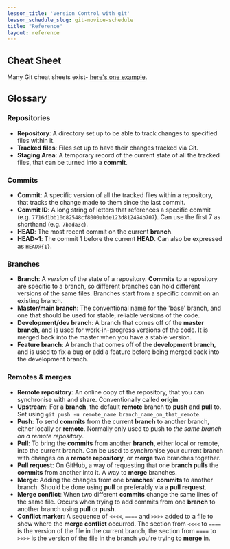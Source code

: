 ```yaml
---
lesson_title: 'Version Control with git'
lesson_schedule_slug: git-novice-schedule
title: "Reference"
layout: reference
---
```


## Cheat Sheet

Many Git cheat sheets exist- [here's one example](https://www.atlassian.com/git/tutorials/atlassian-git-cheatsheet).

## Glossary

### Repositories
* **Repository**: A directory set up to be able to track changes to specified files within it.
* **Tracked files**: Files set up to have their changes tracked via Git.
* **Staging Area**: A temporary record of the current state of all the tracked files, that can be turned into a **commit**.

### Commits
* **Commit**: A specific version of all the tracked files within a repository, that tracks the change made to them since the last commit.
* **Commit ID**: A long string of letters that references a specific commit (e.g. `7716d1bb10d82548cf8000abde123d812494b707`). Can use the first 7 as shorthand (e.g. `7bada3c`).
* **HEAD**: The most recent commit on the current **branch**.
* **HEAD~1**: The commit 1 before the current **HEAD**. Can also be expressed as `HEAD@{1}`.

### Branches
* **Branch**: A *version* of the state of a repository. **Commits** to a repository are specific to a branch, so different branches can hold different versions of the same files. Branches start from a specific commit on an existing branch.
* **Master/main branch**: The conventional name for the 'base' branch, and one that should be used for stable, reliable versions of the code.
* **Development/dev branch**: A branch that comes off of the **master branch**, and is used for work-in-progress versions of the code. It is merged back into the master when you have a stable version.
* **Feature branch**: A branch that comes off of the **development branch**, and is used to fix a bug or add a feature before being merged back into the development branch.

### Remotes & merges
* **Remote repository**: An online copy of the repository, that you can synchronise with and share. Conventionally called **origin**.
* **Upstream**: For a **branch**, the default **remote** branch to **push** and **pull** to. Set using `git push -u remote_name branch_name_on_that_remote`.
* **Push**: To send **commits** from the current **branch** to another branch, either locally or **remote**. Normally only used to push to *the same branch on a remote repository*.
* **Pull**: To bring the **commits** from another **branch**, either local or remote, into the current branch. Can be used to synchronise your current branch with changes on a **remote repository**, or **merge** two branches together.
* **Pull request**: On GitHub, a way of requesting that one **branch** **pulls** the **commits** from another into it. A way to **merge** branches.
* **Merge**: Adding the changes from one **branches'** **commits** to another branch. Should be done using **pull** or preferably via a **pull request**.
* **Merge conflict**: When two different **commits** change the same lines of the same file. Occurs when trying to add commits from one **branch** to another branch using **pull** or **push**.
* **Conflict marker**: A sequence of `<<<<`, `====` and `>>>>` added to a file to show where the **merge conflict** occurred. The section from `<<<<` to `====` is the version of the file in the current branch, the section from `====` to `>>>>` is the version of the file in the branch you're trying to **merge** in.

